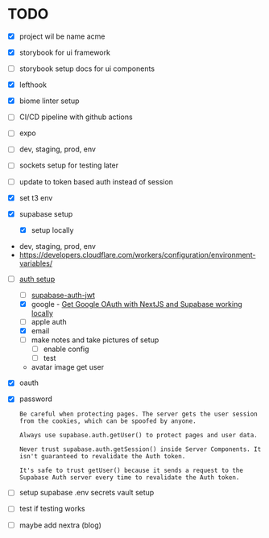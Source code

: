 # TODO

- [x] project wil be name acme
- [x] storybook for ui framework
- [ ] storybook setup docs for ui components

- [x] lefthook
- [x] biome linter setup
- [ ] CI/CD pipeline with github actions
- [ ] expo
- [ ] dev, staging, prod, env
- [ ] sockets setup for testing later
- [ ] update to token based auth instead of session

- [x] set t3 env
- [x] supabase setup
  - [x] setup locally
- dev, staging, prod, env
- https://developers.cloudflare.com/workers/configuration/environment-variables/

- [ ] [auth setup](https://supabase.com/docs/guides/auth/server-side/nextjs)
  - [ ] [supabase-auth-jwt](https://www.youtube.com/watch?v=rwnOal_xRtM)
  - [x] google - [Get Google OAuth with NextJS and Supabase working locally
        ](https://medium.com/@olliedoesdev/nextjs-supabase-google-oauth-on-localhost-0fe8b6341785)
  - [ ] apple auth
  - [x] email
  - [ ] make notes and take pictures of setup
    - [ ] enable config
    - [ ] test
  - avatar image get user
- [x] oauth
- [x] password

  ```
  Be careful when protecting pages. The server gets the user session from the cookies, which can be spoofed by anyone.

  Always use supabase.auth.getUser() to protect pages and user data.

  Never trust supabase.auth.getSession() inside Server Components. It isn't guaranteed to revalidate the Auth token.

  It's safe to trust getUser() because it sends a request to the Supabase Auth server every time to revalidate the Auth token.
  ```

- [ ] setup supabase .env secrets vault setup

- [ ] test if testing works
- [ ] maybe add nextra (blog)
